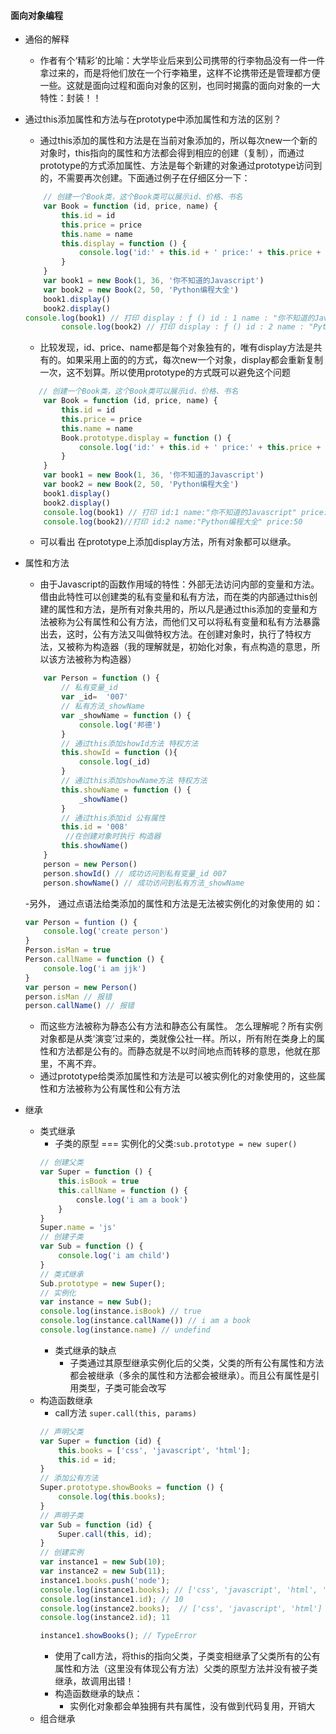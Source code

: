 #### 面向对象编程
- 通俗的解释
    - 作者有个‘精彩’的比喻：大学毕业后来到公司携带的行李物品没有一件一件拿过来的，而是将他们放在一个行李箱里，这样不论携带还是管理都方便一些。这就是面向过程和面向对象的区别，也同时揭露的面向对象的一大特性：封装！！
- 通过this添加属性和方法与在prototype中添加属性和方法的区别？
    - 通过this添加的属性和方法是在当前对象添加的，所以每次new一个新的对象时，this指向的属性和方法都会得到相应的创建（复制），而通过prototype的方式添加属性、方法是每个新建的对象通过prototype访问到的，不需要再次创建。下面通过例子在仔细区分一下：
    ```javascript
        // 创建一个Book类，这个Book类可以展示id、价格、书名
        var Book = function (id, price, name) {
            this.id = id
            this.price = price
            this.name = name
            this.display = function () {
                console.log('id:' + this.id + ' price:' + this.price + ' name:' + this.name)
            }
        }
        var book1 = new Book(1, 36, '你不知道的Javascript')
        var book2 = new Book(2, 50, 'Python编程大全')
        book1.display()
        book2.display()
    console.log(book1) // 打印 display : ƒ () id : 1 name : "你不知道的Javascript" price : 36
            console.log(book2) // 打印 display : ƒ () id : 2 name : "Python编程大全" price : 50
    ```
    - 比较发现，id、price、name都是每个对象独有的，唯有display方法是共有的。如果采用上面的的方式，每次new一个对象，display都会重新复制一次，这不划算。所以使用prototype的方式既可以避免这个问题
    ```javascript
       // 创建一个Book类，这个Book类可以展示id、价格、书名
        var Book = function (id, price, name) {
            this.id = id
            this.price = price
            this.name = name
            Book.prototype.display = function () {
                console.log('id:' + this.id + ' price:' + this.price + ' name:' + this.name)
            }
        }
        var book1 = new Book(1, 36, '你不知道的Javascript')
        var book2 = new Book(2, 50, 'Python编程大全')
        book1.display()
        book2.display() 
        console.log(book1) // 打印 id:1 name:"你不知道的Javascript" price:36
        console.log(book2)//打印 id:2 name:"Python编程大全" price:50
    ```
    - 可以看出 在prototype上添加display方法，所有对象都可以继承。
- 属性和方法
    - 由于Javascript的函数作用域的特性：外部无法访问内部的变量和方法。借由此特性可以创建类的私有变量和私有方法，而在类的内部通过this创建的属性和方法，是所有对象共用的，所以凡是通过this添加的变量和方法被称为公有属性和公有方法，而他们又可以将私有变量和私有方法暴露出去，这时，公有方法又叫做特权方法。在创建对象时，执行了特权方法，又被称为构造器（我的理解就是，初始化对象，有点构造的意思，所以该方法被称为构造器）
    ```javascript
        var Person = function () {
            // 私有变量_id
            var _id=  '007'
            // 私有方法_showName  
            var _showName = function () {
                console.log('邦德')
            }
            // 通过this添加showId方法 特权方法
            this.showId = function (){
                console.log(_id)
            }
            // 通过this添加showName方法 特权方法
            this.showName = function () {
                _showName()
            }
            // 通过this添加id 公有属性
            this.id = '008'
             //在创建对象时执行 构造器
            this.showName()
        }
        person = new Person()
        person.showId() // 成功访问到私有变量_id 007
        person.showName() // 成功访问到私有方法_showName
    ```
    -另外， 通过点语法给类添加的属性和方法是无法被实例化的对象使用的 如：
    ```javascript
    var Person = funtion () {
        console.log('create person')
    }
    Person.isMan = true
    Person.callName = function () {
        console.log('i am jjk')
    }
    var person = new Person()
    person.isMan // 报错
    person.callName() // 报错
    ```
    - 而这些方法被称为静态公有方法和静态公有属性。 怎么理解呢？所有实例对象都是从类‘演变’过来的，类就像公社一样。所以，所有附在类身上的属性和方法都是公有的。而静态就是不以时间地点而转移的意思，他就在那里，不离不弃。
    - 通过prototype给类添加属性和方法是可以被实例化的对象使用的，这些属性和方法被称为公有属性和公有方法

- 继承
    - 类式继承
        - 子类的原型 === 实例化的父类:`sub.prototype = new super()`
        ```javascript
        // 创建父类
        var Super = function () {
            this.isBook = true
            this.callName = function () {
                consle.log('i am a book')
            }
        }
        Super.name = 'js'
        // 创建子类
        var Sub = function () {
            console.log('i am child')
        }
        // 类式继承
        Sub.prototype = new Super();
        // 实例化
        var instance = new Sub();
        console.log(instance.isBook) // true
        console.log(instance.callName()) // i am a book
        console.log(instance.name) // undefind
        ```
        - 类式继承的缺点
            - 子类通过其原型继承实例化后的父类，父类的所有公有属性和方法都会被继承（多余的属性和方法都会被继承）。而且公有属性是引用类型，子类可能会改写
    - 构造函数继承
        -  call方法 `super.call(this, params)`
        ```javascript
        // 声明父类
        var Super = function (id) {
            this.books = ['css', 'javascript', 'html'];
            this.id = id;
        }
        // 添加公有方法
        Super.prototype.showBooks = function () {
            console.log(this.books);
        }
        // 声明子类
        var Sub = function (id) {
            Super.call(this, id);
        }
        // 创建实例
        var instance1 = new Sub(10);
        var instance2 = new Sub(11);
        instance1.books.push('node');
        console.log(instance1.books); // ['css', 'javascript', 'html', 'node']
        console.log(instance1.id); // 10
        console.log(instance2.books);  // ['css', 'javascript', 'html']
        console.log(instance2.id); 11

        instance1.showBooks(); // TypeError
        ```
        - 使用了call方法，将this的指向父类，子类变相继承了父类所有的公有属性和方法（这里没有体现公有方法）父类的原型方法并没有被子类继承，故调用出错！
        - 构造函数继承的缺点：
            - 实例化对象都会单独拥有共有属性，没有做到代码复用，开销大
    - 组合继承

        